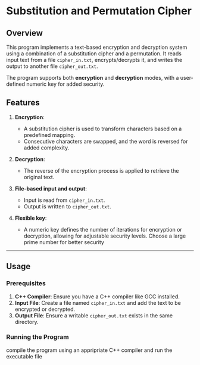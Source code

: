 # Substitution and Permutation Cipher

## Overview

This program implements a text-based encryption and decryption system using a combination of a substitution cipher and a permutation. 
It reads input text from a file `cipher_in.txt`, encrypts/decrypts it, and writes the output to another file `cipher_out.txt`. 

The program supports both **encryption** and **decryption** modes, with a user-defined numeric key for added security. 



## Features

1. **Encryption**: 
   - A substitution cipher is used to transform characters based on a predefined mapping.
   - Consecutive characters are swapped, and the word is reversed for added complexity.

2. **Decryption**: 
   - The reverse of the encryption process is applied to retrieve the original text.

3. **File-based input and output**:
   - Input is read from `cipher_in.txt`.
   - Output is written to `cipher_out.txt`.

4. **Flexible key**:
   - A numeric key defines the number of iterations for encryption or decryption, allowing for adjustable security levels.
    Choose a large prime number for better security

---

## Usage

### Prerequisites
1. **C++ Compiler**: Ensure you have a C++ compiler like GCC installed.
2. **Input File**: Create a file named `cipher_in.txt` and add the text to be encrypted or decrypted.
3. **Output File**: Ensure a writable `cipher_out.txt` exists in the same directory.

### Running the Program
compile the program using an appripriate C++ compiler and run the executable file